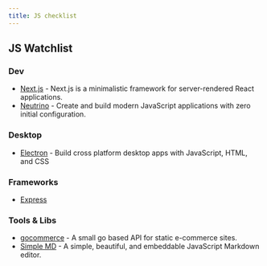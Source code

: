 ```yaml
---
title: JS checklist
---
```


## JS Watchlist

### Dev

* [Next.js](https://github.com/zeit/next.js) - Next.js is a minimalistic framework for server-rendered React applications.
* [Neutrino](https://github.com/mozilla-neutrino/neutrino-dev) - Create and build modern JavaScript applications with zero initial configuration. 

### Desktop
* [Electron](https://electron.atom.io/) - Build cross platform desktop apps with JavaScript, HTML, and CSS

### Frameworks

* [Express](https://expressjs.com/)

### Tools & Libs

* [gocommerce](https://github.com/netlify/gocommerce) - A small go based API for static e-commerce sites.
* [Simple MD](https://github.com/NextStepWebs/simplemde-markdown-editor) - A simple, beautiful, and embeddable JavaScript Markdown editor.